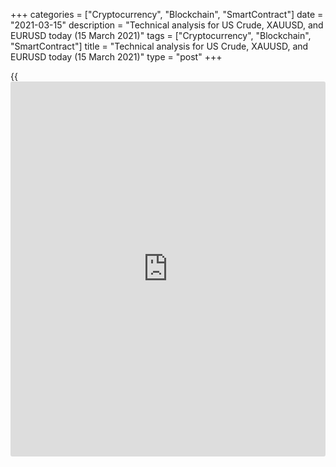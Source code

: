 +++
categories = ["Cryptocurrency", "Blockchain", "SmartContract"]
date = "2021-03-15"
description = "Technical analysis for US Crude, XAUUSD, and EURUSD today (15 March 2021)"
tags = ["Cryptocurrency", "Blockchain", "SmartContract"]
title = "Technical analysis for US Crude, XAUUSD, and EURUSD today (15 March 2021)"
type = "post"
+++

{{<iframe id="large-banner" src="https://www.bounty.group/#slide=28.0" width="100%" height="600" scrolling="no" style="border: 0px solid rgb(216, 221, 230); border-radius: 3px;">}}

2021-03-15

2021-03-15

Short-term analysis for oil, gold, and EURUSD for 15.03.2021Alex
Rodionov

I welcome my fellow traders! I have made a price forecast for US Crude,
XAUUSD, and EURUSD using a combination of margin zones methodology and
technical analysis. Based on the market analysis, I suggest entry
signals for intraday traders.

Last week, the euro/dollar short-term trend reversed up and approached
the Target Zone 1.2011 - 1.1995.

The article covers the following subjects:

## Oil price forecast for today: USCrude analysis

Last week on Thursday, the short-term oil trend reversed up.
Intermediary Zone 65.57 - 65.35 was broken out. The US session closed
higher. The growth target for the current week is the Target Zone 68.06
- 67.61.

Now the bulls are trying to consolidate the price above the last week's
local highs. If successful, the price will reach the Target Zone. If the
price consolidation fails, then a correction to the Additional Zone
65.29 - 65.18 will occur, which serves as the zone for entering
purchases according to the trend.

When the Additional Zone is broken out, it will be possible to sell oil
with the target in the Intermediary Zone 64.16 - 63.93.

### [USCrude][1] trading ideas for today:

  1. If the price consolidates above level 66.10, buy on the retest. TakeProfit: Target Zone 68.06 - 67.61. StopLoss: beyond the level of 66.10.

  2. Buy according to the pattern in Additional Zone 65.29 - 65.18. TakeProfit: 66.33. StopLoss: according to the pattern rules.

* * *

## Gold price forecast for today: XAUUSD analysis

Gold is again testing the border of the short-term downtrend -
Intermediary Zone 1731 - 1726. While the resistance is holding, look for
sales according to the pattern with the target at the March 8 low,
around level 1680.

As soon as the Intermediary Zone is broken out, the trend will reverse
up. Major traders will buy the precious metal with the target at the
Target Zone 1786 - 1776. However, first, they need to break out the
resistance level of 1738 and close the US trading session higher.

### [XAUUSD][2] trading ideas for today:

  1. Sell according to the pattern in Intermediary Zone 1731 - 1726. TakeProfit: 1680. StopLoss: according to the pattern rules.

  2. If the price breaks out level 1738, buy at Intermediary Zone 1731 - 1726. TakeProfit: Target Zone 1786 - 1776. StopLoss: beyond the local low.

* * *

## Euro/Dollar forecast for today: EURUSD analysis

Last week, the euro/dollar short-term trend reversed up and approached
the Target Zone 1.2011 - 1.1995. However, the target was never reached.
Instead, the price went into a correction and tested the trend border
1.1910 - 1.1902.

The traders didn't manage to break out the Intermediary Zone. Thus, we
saw their reaction to the support test. This is a sign of the bulls'
strength, so from today, it is profitable to plan to buy the euro near
levels 1.1917, 1.1905. It is possible to use the resistance levels
1.1960 and 1.1989 as intermediary targets for purchases.

Selling the euro requires the closing of the US trading session below
the Intermediary Zone. In this case, the short-term trend will change.

### [EURUSD][3] trading ideas for today:

  1. Open buy positions near levels 1.1916 - 1.1905. TakeProfit: 1.1989. StopLoss: 1.1887.

  2. If the price breaks out level 1.1905 and consolidates below, sell on the retest. TakeProfit: 1.1838. StopLoss: beyond the local high.

* * *

P.S. Did you like my article? Share it in social networks: it will be
the best “thank you" :)

Ask me questions and comment below. I’ll be glad to answer your
questions and give necessary explanations.

 **Useful links:**

  * I recommend trying to trade with a reliable broker [here][4]. The system allows you to trade by yourself or copy successful traders from all across the globe.
  * Use my promo-code BLOG for getting deposit bonus 50% on LiteForex platform. Just enter this code in the appropriate field while [depositing][5] your trading account.
  * Telegram chat for traders: <t.me/liteforexengchat>. We are sharing the signals and trading experience
  * Telegram channel with high-quality analytics, Forex reviews, training articles, and other useful things for traders <t.me/liteforex>

## Price chart of EURUSD in real time mode

The content of this article reflects the author’s opinion and does not
necessarily reflect the official position of LiteForex. The material
published on this page is provided for informational purposes only and
should not be considered as the provision of investment advice for the
purposes of Directive 2004/39/EC.

Rate this article:

{{value}}

( {{count}} {{title}} )

   1. my.liteforex.com/trading?type=oil
   2. my.liteforex.com/trading/chart?symbol=XAUUSD&returnUrl=true
   3. my.liteforex.com/trading/chart?symbol=EURUSD&returnUrl=true
   4. my.liteforex.com/?category=analysts-opinions&slug=short-term-analysis-for-oil-gold-and-eurusd-for-15032021&openPopup=%2Fregistration%2Fpopup&utm_source=blog&utm_medium=article&utm_campaign=bonus
   5. my.liteforex.com/deposit/?category=analysts-opinions&slug=short-term-analysis-for-oil-gold-and-eurusd-for-15032021&promo_code=BLOG&utm_source=blog&utm_medium=article&utm_campaign=bonus